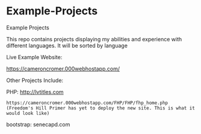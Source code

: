 # Example-Projects
Example Projects

This repo contains projects displaying my abilities and experience with different languages. It will be sorted by language

Live Example Website:

https://cameroncromer.000webhostapp.com/


Other Projects Include:

  PHP:
    http://lvtitles.com
    
    https://cameroncromer.000webhostapp.com/FHP/FHP/fhp_home.php (Freedom's Hill Primer has yet to deploy the new site. This is what it would look like)

bootstrap:
  senecapd.com

